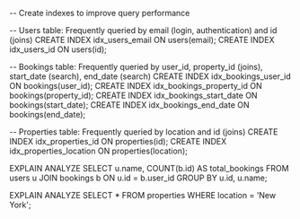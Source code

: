 -- Create indexes to improve query performance

-- Users table: Frequently queried by email (login, authentication) and id (joins)
CREATE INDEX idx_users_email ON users(email);
CREATE INDEX idx_users_id ON users(id);

-- Bookings table: Frequently queried by user_id, property_id (joins), start_date (search), end_date (search)
CREATE INDEX idx_bookings_user_id ON bookings(user_id);
CREATE INDEX idx_bookings_property_id ON bookings(property_id);
CREATE INDEX idx_bookings_start_date ON bookings(start_date);
CREATE INDEX idx_bookings_end_date ON bookings(end_date);

-- Properties table: Frequently queried by location and id (joins)
CREATE INDEX idx_properties_id ON properties(id);
CREATE INDEX idx_properties_location ON properties(location);


EXPLAIN ANALYZE
SELECT u.name, COUNT(b.id) AS total_bookings
FROM users u
JOIN bookings b ON u.id = b.user_id
GROUP BY u.id, u.name;


EXPLAIN ANALYZE
SELECT * FROM properties
WHERE location = 'New York';


